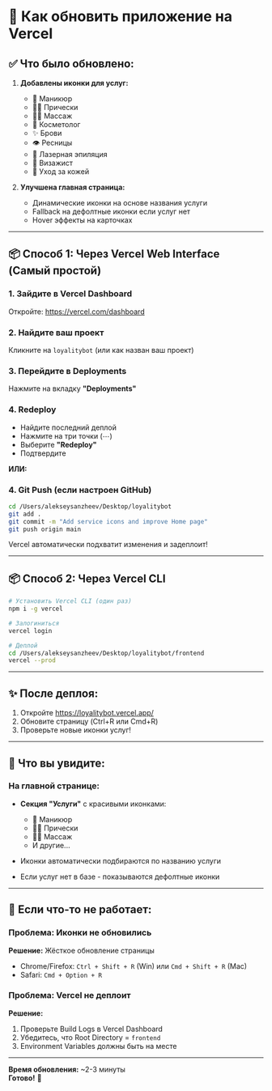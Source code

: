 # 🚀 Как обновить приложение на Vercel

## ✅ Что было обновлено:

1. **Добавлены иконки для услуг:**
   - 💅 Маникюр
   - 💇‍♀️ Прически
   - 💆‍♀️ Массаж
   - 🧴 Косметолог
   - ✨ Брови
   - 👁️ Ресницы
   - 💫 Лазерная эпиляция
   - 💄 Визажист
   - 🌸 Уход за кожей

2. **Улучшена главная страница:**
   - Динамические иконки на основе названия услуги
   - Fallback на дефолтные иконки если услуг нет
   - Hover эффекты на карточках

---

## 📦 Способ 1: Через Vercel Web Interface (Самый простой)

### 1. Зайдите в Vercel Dashboard

Откройте: https://vercel.com/dashboard

### 2. Найдите ваш проект

Кликните на `loyalitybot` (или как назван ваш проект)

### 3. Перейдите в Deployments

Нажмите на вкладку **"Deployments"**

### 4. Redeploy

- Найдите последний деплой
- Нажмите на три точки (⋯)
- Выберите **"Redeploy"**
- Подтвердите

**ИЛИ:**

### 4. Git Push (если настроен GitHub)

```bash
cd /Users/alekseysanzheev/Desktop/loyalitybot
git add .
git commit -m "Add service icons and improve Home page"
git push origin main
```

Vercel автоматически подхватит изменения и задеплоит!

---

## 📦 Способ 2: Через Vercel CLI

```bash
# Установить Vercel CLI (один раз)
npm i -g vercel

# Залогиниться
vercel login

# Деплой
cd /Users/alekseysanzheev/Desktop/loyalitybot/frontend
vercel --prod
```

---

## ✨ После деплоя:

1. Откройте https://loyalitybot.vercel.app/
2. Обновите страницу (Ctrl+R или Cmd+R)
3. Проверьте новые иконки услуг!

---

## 🎯 Что вы увидите:

### На главной странице:

- **Секция "Услуги"** с красивыми иконками:
  - 💅 Маникюр
  - 💇‍♀️ Прически
  - 💆‍♀️ Массаж
  - И другие...

- Иконки автоматически подбираются по названию услуги
- Если услуг нет в базе - показываются дефолтные иконки

---

## 🔧 Если что-то не работает:

### Проблема: Иконки не обновились

**Решение:** Жёсткое обновление страницы
- Chrome/Firefox: `Ctrl + Shift + R` (Win) или `Cmd + Shift + R` (Mac)
- Safari: `Cmd + Option + R`

### Проблема: Vercel не деплоит

**Решение:** 
1. Проверьте Build Logs в Vercel Dashboard
2. Убедитесь, что Root Directory = `frontend`
3. Environment Variables должны быть на месте

---

**Время обновления:** ~2-3 минуты  
**Готово!** 🎉

